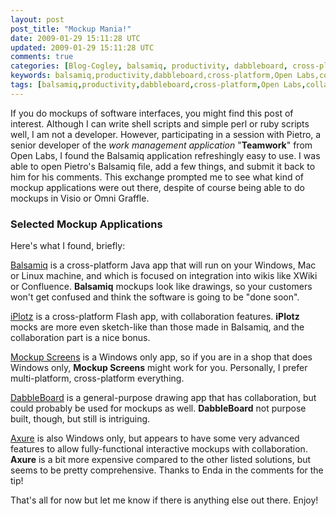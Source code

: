 ```yaml
---           
layout: post
post_title: "Mockup Mania!"
date: 2009-01-29 15:11:28 UTC
updated: 2009-01-29 15:11:28 UTC
comments: true
categories: [Blog-Cogley, balsamiq, productivity, dabbleboard, cross-platform, Open Labs, collaboration, software, mockup, iplotz, mockupscreens]
keywords: balsamiq,productivity,dabbleboard,cross-platform,Open Labs,collaboration,software,mockup,iplotz,mockupscreens
tags: [balsamiq,productivity,dabbleboard,cross-platform,Open Labs,collaboration,software,mockup,iplotz,mockupscreens]
---
```

 

[](http://www.flickr.com/photos/81796435@N00/3234719887 "View 'Balsamiq Mockup for Teamwork Work Management' on Flickr.com")If you do mockups of software interfaces, you might find this post of interest. Although I can write shell scripts and simple perl or ruby scripts well, I am not a developer. However, participating in a session with Pietro, a senior developer of the _work management application_ "**Teamwork**" from Open Labs, I found the Balsamiq application refreshingly easy to use. I was able to open Pietro's Balsamiq file, add a few things, and submit it back to him for his comments. This exchange prompted me to see what kind of mockup applications were out there, despite of course being able to do mockups in Visio or Omni Graffle. 


### Selected Mockup Applications



Here's what I found, briefly: 


[Balsamiq](http://www.balsamiq.com/products/mockups/tour) is a cross-platform Java app that will run on your Windows, Mac or Linux machine, and which is focused on integration into wikis like XWiki or Confluence. **Balsamiq** mockups look like drawings, so your customers won't get confused and think the software is going to be "done soon". 


[iPlotz](http://www.iplotz.com/whatisiPlotz.php) is a cross-platform Flash app, with collaboration features. **iPlotz** mocks are more even sketch-like than those made in Balsamiq, and the collaboration part is a nice bonus.  


[Mockup Screens](http://mockupscreens.com/index.php?page=Screen-Prototypes) is a Windows only app, so if you are in a shop that does Windows only, **Mockup Screens** might work for you. Personally, I prefer multi-platform, cross-platform everything. 


[DabbleBoard](http://www.dabbleboard.com/tour) is a general-purpose drawing app that has collaboration, but could probably be used for mockups as well. **DabbleBoard** not purpose built, though, but still is intriguing. 


[Axure](http://axure.com/tour.aspx) is also Windows only, but appears to have some very advanced features to allow fully-functional interactive mockups with collaboration. **Axure** is a bit more expensive compared to the other listed solutions, but seems to be pretty comprehensive. Thanks to Enda in the comments for the tip!


That's all for now but let me know if there is anything else out there. Enjoy!


 

